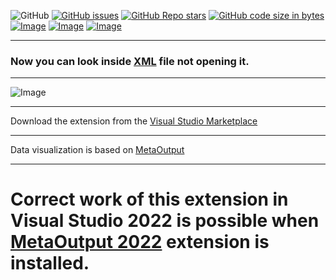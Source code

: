 ![GitHub](https://img.shields.io/github/license/viacheslav-lozinskyi/Preview-XML)
[![GitHub issues](https://img.shields.io/github/issues/viacheslav-lozinskyi/Preview-XML)](https://github.com/viacheslav-lozinskyi/Preview-XML/issues)
[![GitHub Repo stars](https://img.shields.io/github/stars/viacheslav-lozinskyi/Preview-XML)](https://github.com/viacheslav-lozinskyi/Preview-XML/stargazers)
[![GitHub code size in bytes](https://img.shields.io/github/languages/code-size/viacheslav-lozinskyi/Preview-XML)](https://github.com/viacheslav-lozinskyi/Preview-XML)
[![Image](https://img.shields.io/badge/VS-2022-blueviolet)](https://marketplace.visualstudio.com/items?itemName=ViacheslavLozinskyi.MetaOutput-2022)
[![Image](https://img.shields.io/badge/VS-2019-blueviolet)](https://marketplace.visualstudio.com/items?itemName=ViacheslavLozinskyi.MetaOutput-2019)
[![Image](https://img.shields.io/badge/VS-2017-blueviolet)](https://marketplace.visualstudio.com/items?itemName=ViacheslavLozinskyi.MetaOutput-2019)

---

### Now you can look inside [XML](https://en.wikipedia.org/wiki/XML) file not opening it.

---

![Image](https://viacheslav-lozinskyi.github.io/Preview-XML/resource/video/Presentation1.gif)

---

Download the extension from the [Visual Studio Marketplace](https://marketplace.visualstudio.com/items?itemName=ViacheslavLozinskyi.Preview-XML)

---

Data visualization is based on [MetaOutput](https://marketplace.visualstudio.com/items?itemName=ViacheslavLozinskyi.MetaOutput-2019)

---

# Correct work of this extension in Visual Studio 2022 is possible when [MetaOutput 2022](https://marketplace.visualstudio.com/items?itemName=ViacheslavLozinskyi.MetaOutput-2022) extension is installed.
